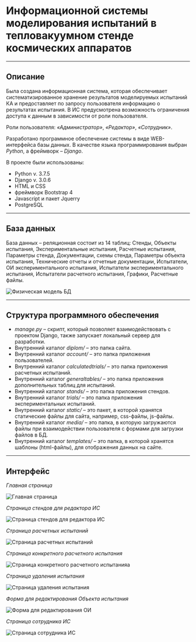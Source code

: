 # Информационной системы моделирования испытаний в тепловакуумном стенде космических аппаратов

***

## Описание

Была создана информационная система, которая обеспечивает систематизированное хранение результатов моделируемых испытаний КА и предоставляет по запросу пользователя информацию о результатах испытания. В ИС предусмотрена возможность ограничения доступа к данным в зависимости от роли пользователя.

Роли пользователя: _«Администратор»_, _«Редактор»_, _«Сотрудник»_.

Разработано программное обеспечение системы в виде WEB-интерфейса базы данных. В качестве языка программирования выбран _Python_, а фреймворк – _Django_.

В проекте были использованы:
* Python v. 3.7.5
* Django v. 3.0.6
* HTML и CSS
* фреймворк Bootstrap 4
* Javascript и пакет Jquerry
* PostgreSQL

---

## База данных

База данных – реляционная состоит из 14 таблиц: Стенды, Объекты испытания, Экспериментальные испытания, Расчетные испытания, Параметры стенда, Документации, схемы стенда, Параметры объекта испытания, Технические отчеты и отчетные документации, Испытатели, ОИ экспериментального испытания, Испытатели экспериментального испытания, Испытатели расчетного испытания, Графики, Расчетные файлы.

![Физическая модель БД](readme-img/Физическая_модель.jpg "Физическая модель БД")

---

## Структура программного обеспечения


*	_manage.py_ – скрипт, который позволяет взаимодействовать с проектом Django, также запускает локальный сервер для разработки.
* Внутренний каталог _diplom/_ – это папка сайта.
* Внутренний каталог _account/_ – это папка приложения пользователей.
* Внутренний каталог _calculatedtrials/_ – это папка приложения расчетных испытаний.
* Внутренний каталог _generaltables/_ – это папка приложения дополнительных таблиц для испытаний.
* Внутренний каталог _stands/_ – это папка приложения стендов.
* Внутренний каталог _trials/_ – это папка приложения экспериментальных испытаний.
* Внутренний каталог _static/_ – это пакет, в которой хранятся статические файлы для сайта, например, css-файлы, js-файлы.
* Внутренний каталог _media/_ – это папка, в которую загружаются файлы при взаимодействии пользователя с формами для загрузки файлов в БД.
* Внутренний каталог _templates/_ – это папка, в которой хранятся шаблоны (html-файлы), для отображения данных на сайте.

---

## Интерфейс

_Главная страница_

![Главная страница](readme-img/Главная_страница.jpg "Главная страница")

_Страница стендов для редактора ИС_

![Страница стендов для редактора ИС](readme-img/Страница_стендов_для_редактора.jpg "Страница стендов для редактора ИС")

_Страница расчетных испытаний_

![Страница расчетных испытаний](readme-img/Страница_расчетных_испытаний.jpg "Страница расчетных испытаний")

_Страница конкретного расчетного испытания_

![Страница конкретного расчетного испытанияа](readme-img/Конкретное_расчетное_испытание.jpg "Страница конкретного расчетного испытания")

_Страница удаления испытания_

![Страница удаления испытания](readme-img/Страница_удаления_испытания.jpg "Страница удаления испытания")

_Форма для редактирования Объекта испытания_

![Форма для редактирования ОИ](readme-img/Форма_редактирования_ОИ.jpg "Форма для редактирования ОИ")


_Страница сотрудника ИС_

![Страница сотрудника ИС](readme-img/Страница_сотрудника_ИС.jpg "Страница сотрудника ИСя")
